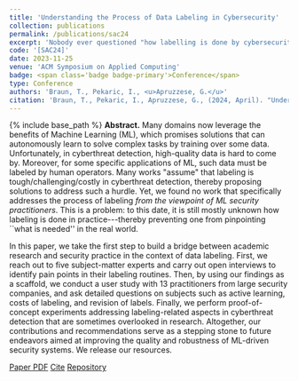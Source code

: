 ```yaml
---
title: 'Understanding the Process of Data Labeling in Cybersecurity'
collection: publications
permalink: /publications/sac24
excerpt: 'Nobody ever questioned "how labelling is done by cybersecurity practitioners". We try to uncover this mystery.'
code: '[SAC24]'
date: 2023-11-25
venue: 'ACM Symposium on Applied Computing'
badge: <span class='badge badge-primary'>Conference</span>
type: Conference
authors: 'Braun, T., Pekaric, I., <u>Apruzzese, G.</u>'
citation: 'Braun, T., Pekaric, I., Apruzzese, G., (2024, April). "Understanding the Process of Data Labeling in Cybersecurity" In <i>2024 Symposium on Applied Computing (ACM SAC)</i>.'
---
```

{% include base_path %}
<b>Abstract.</b> Many domains now leverage the benefits of Machine Learning (ML), which promises solutions that can autonomously learn to solve complex tasks by training over some data. Unfortunately, in cyberthreat detection, high-quality data is hard to come by. Moreover, for some specific applications of ML, such data must be labeled by human operators. Many works "assume" that labeling is tough/challenging/costly in cyberthreat detection, thereby proposing solutions to address such a hurdle.
Yet, we found no work that specifically addresses the process of labeling _from the viewpoint of ML security practitioners_. This is a problem: to this date, it is still mostly unknown how labeling is done in practice---thereby preventing one from pinpointing ``what is needed'' in the real world. 

In this paper, we take the first step to build a bridge between academic research and security practice in the context of data labeling. First, we reach out to five subject-matter experts and carry out open interviews to identify pain points in their labeling routines. Then, by using our findings as a scaffold, we conduct a user study with 13 practitioners from large security companies, and ask detailed questions on subjects such as active learning, costs of labeling, and revision of labels. Finally, we perform proof-of-concept experiments addressing labeling-related aspects in cyberthreat detection that are sometimes overlooked in research. Altogether, our contributions and recommendations serve as a stepping stone to future endeavors aimed at improving the quality and robustness of ML-driven security systems. 
We release our resources.


<a class="btn btn-outline-primary my-1 mr-1 btn-sm" href="{{ base_path }}/files/papers/sac24/sac24.pdf" target="_blank" rel="noopener">Paper PDF</a> 
<a class="btn btn-outline-primary my-1 mr-1 btn-sm" href="{{ base_path }}/files/papers/sac24/sac24_cite.html" target="_blank" rel="noopener">Cite</a>
<a class="btn btn-outline-primary my-1 mr-1 btn-sm" href="https://github.com/hihey54/sac24_labeling" target="_blank" rel="noopener">Repository</a> 